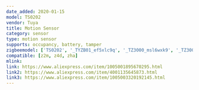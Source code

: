 ```yaml
---
date_added: 2020-01-15
model: TS0202
vendor: Tuya
title: Motion Sensor
category: sensor
type: motion sensor
supports: occupancy, battery, tamper
zigbeemodel: ['TS0202', '_TYZB01_ef5xlc9q', '_TZ3000_msl6wxk9', '_TZ3000_kmh5qpmb', '_TYZB01_zwvaj5wy', '_TYZB01_tv3wxhcz']
compatible: [z2m, z4d, zha]
mlink: 
link: https://www.aliexpress.com/item/1005001895670295.html
link2: https://www.aliexpress.com/item/4001135645873.html
link3: https://www.aliexpress.com/item/1005003320192145.html
---
```

